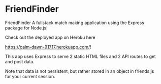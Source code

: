 # FriendFinder
FriendFinder
A fullstack match making application using the Express package for Node.js!

Check out the deployed app on Heroku here

https://calm-dawn-91717.herokuapp.com/!

This app uses Express to serve 2 static HTML files and 2 API routes to get and post data.

Note that data is not persistent, but rather stored in an object in friends.js for your current session.
